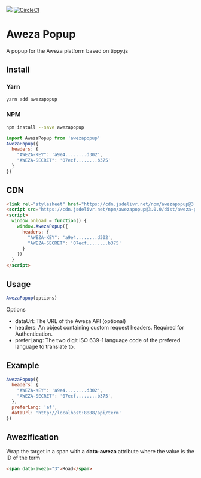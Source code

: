[![](https://data.jsdelivr.com/v1/package/npm/awezapopup/badge)](https://www.jsdelivr.com/package/npm/awezapopup)
[![CircleCI](https://circleci.com/gh/fastacademy/aweza-popup.svg?style=svg)](https://circleci.com/gh/fastacademy/aweza-popup)
# Aweza Popup
A popup for the Aweza platform based on tippy.js 

## Install
### Yarn
```bash
yarn add awezapopup
```
### NPM
```bash
npm install --save awezapopup
```
```js
import AwezaPopup from 'awezapopup'
AwezaPopup({
  headers: {
    "AWEZA-KEY": 'a9e4........d302',
    "AWEZA-SECRET": '07ecf........b375'
  }
})
```
## CDN
```html
<link rel="stylesheet" href="https://cdn.jsdelivr.net/npm/awezapopup@3.0.0/dist/aweza-popup.min.css">
<script src="https://cdn.jsdelivr.net/npm/awezapopup@3.0.0/dist/aweza-popup.min.js"></script>
<script>
  window.onload = function() {
    window.AwezaPopup({
      headers: {
        "AWEZA-KEY": 'a9e4........d302',
        "AWEZA-SECRET": '07ecf........b375'
      }
    })
  }
</script>
```

## Usage
```js
AwezaPopup(options)
```
Options
- dataUrl: The URL of the Aweza API (optional)
- headers: An object containing custom request headers. Required for Authentication.
- preferLang: The two digit ISO 639-1 language code of the prefered language to translate to.

## Example
```js
AwezaPopup({
  headers: {
    "AWEZA-KEY": 'a9e4........d302',
    "AWEZA-SECRET": '07ecf........b375',
  },
  preferLang: 'af',
  dataUrl: 'http://localhost:8888/api/term'
})
```

## Awezification
Wrap the target in a span with a **data-aweza** attribute where the value is the ID of the term
```html
<span data-aweza="3">Road</span>
```